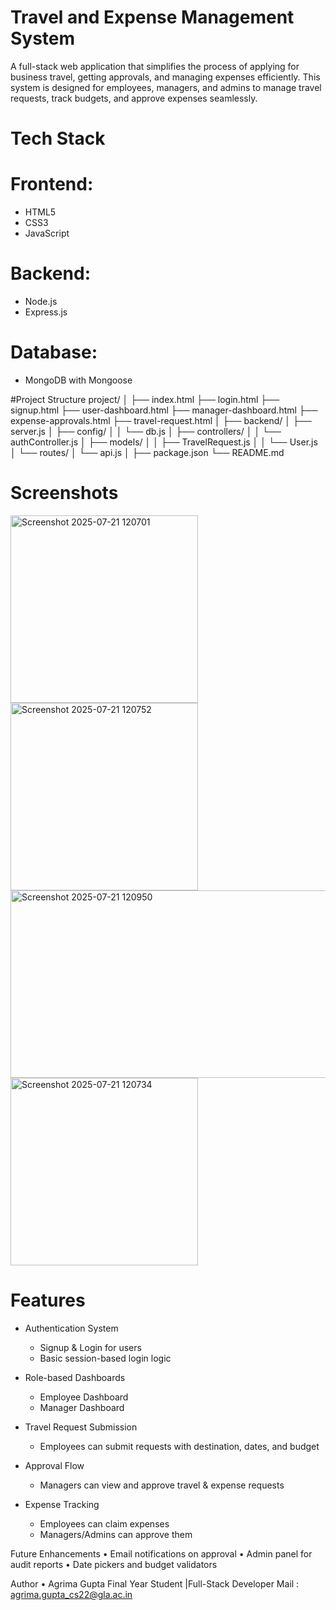 # Travel and Expense Management System

A full-stack web application that simplifies the process of applying for business travel, getting approvals, and managing expenses efficiently. This system is designed for employees, managers, and admins to manage travel requests, track budgets, and approve expenses seamlessly.

# Tech Stack

# Frontend:
- HTML5
- CSS3
- JavaScript 
  
# Backend:
- Node.js
- Express.js

# Database:
- MongoDB with Mongoose

#Project Structure
project/
│
├── index.html
├── login.html
├── signup.html
├── user-dashboard.html
├── manager-dashboard.html
├── expense-approvals.html
├── travel-request.html
│
├── backend/
│ ├── server.js
│ ├── config/
│ │ └── db.js
│ ├── controllers/
│ │ └── authController.js
│ ├── models/
│ │ ├── TravelRequest.js
│ │ └── User.js
│ └── routes/
│ └── api.js
│
├── package.json
└── README.md

# Screenshots
<img width="300" height="300" alt="Screenshot 2025-07-21 120701" src="https://github.com/user-attachments/assets/bbd9199c-cf3b-4996-b830-91a9ab700919" />

<img width="300" height="300" alt="Screenshot 2025-07-21 120752" src="https://github.com/user-attachments/assets/e9b1100c-5dc8-4c94-95c2-175e8250f99d" />

<img width="1654" height="300" alt="Screenshot 2025-07-21 120950" src="https://github.com/user-attachments/assets/f99af20a-0605-4d39-8234-08496671144f" />

<img width="300" height="300" alt="Screenshot 2025-07-21 120734" src="https://github.com/user-attachments/assets/76b80564-64ff-446a-8ed6-99f63cb43450" />


# Features
- Authentication System
  - Signup & Login for users
  - Basic session-based login logic

- Role-based Dashboards
  - Employee Dashboard
  - Manager Dashboard

- Travel Request Submission
  - Employees can submit requests with destination, dates, and budget

- Approval Flow
  - Managers can view and approve travel & expense requests

- Expense Tracking
  - Employees can claim expenses
  - Managers/Admins can approve them

Future Enhancements
•	Email notifications on approval
•	Admin panel for audit reports
•	Date pickers and budget validators

Author
•	Agrima Gupta
Final Year Student |Full-Stack Developer
Mail : agrima.gupta_cs22@gla.ac.in



